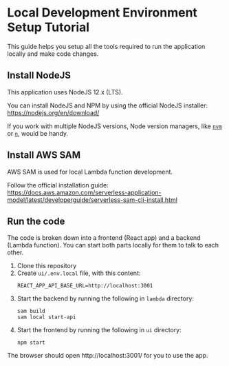 Local Development Environment Setup Tutorial
===

This guide helps you setup all the tools required to run the application locally and make code changes.

Install NodeJS
---

This application uses NodeJS 12.x (LTS).

You can install NodeJS and NPM by using the official NodeJS installer: <https://nodejs.org/en/download/>

If you work with multiple NodeJS versions, Node version managers, like [`nvm`](https://github.com/nvm-sh/nvm) or [`n`](https://github.com/tj/n), would be handy.

Install AWS SAM
---

AWS SAM is used for local Lambda function development. 

Follow the official installation guide: <https://docs.aws.amazon.com/serverless-application-model/latest/developerguide/serverless-sam-cli-install.html>

Run the code
---

The code is broken down into a frontend (React app) and a backend (Lambda function). You can start both parts locally for them to talk to each other.

1. Clone this repository
1. Create `ui/.env.local` file, with this content: 
   ```
   REACT_APP_API_BASE_URL=http://localhost:3001
   ```
1. Start the backend by running the following in `lambda` directory:
   ```
   sam build
   sam local start-api
   ```
1. Start the frontend by running the following in `ui` directory:
   ```
   npm start
   ```

The browser should open http://localhost:3001/ for you to use the app.